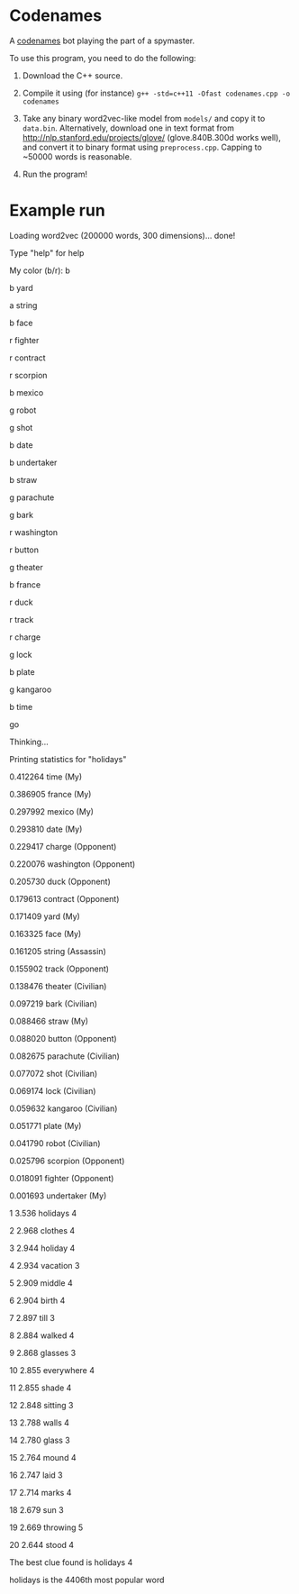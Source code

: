 # Codenames
A [codenames](http://czechgames.com/en/codenames/) bot playing the part of a spymaster.

To use this program, you need to do the following:

1. Download the C++ source.

2. Compile it using (for instance) `g++ -std=c++11 -Ofast codenames.cpp -o codenames`

3. Take any binary word2vec-like model from `models/` and copy it to `data.bin`.
   Alternatively, download one in text format from http://nlp.stanford.edu/projects/glove/ (glove.840B.300d works well), and convert it to binary format using `preprocess.cpp`.
   Capping to ~50000 words is reasonable.

4. Run the program!

# Example run
Loading word2vec (200000 words, 300 dimensions)... done!

Type "help" for help

My color (b/r): b

b yard

a string

b face

r fighter

r contract

r scorpion

b mexico

g robot

g shot

b date

b undertaker

b straw

g parachute

g bark

r washington

r button

g theater

b france

r duck

r track

r charge

g lock

b plate

g kangaroo

b time

go

Thinking...

Printing statistics for "holidays"

0.412264	time (My)

0.386905	france (My)

0.297992	mexico (My)

0.293810	date (My)

0.229417	charge (Opponent)

0.220076	washington (Opponent)

0.205730	duck (Opponent)

0.179613	contract (Opponent)

0.171409	yard (My)

0.163325	face (My)

0.161205	string (Assassin)

0.155902	track (Opponent)

0.138476	theater (Civilian)

0.097219	bark (Civilian)

0.088466	straw (My)

0.088020	button (Opponent)

0.082675	parachute (Civilian)

0.077072	shot (Civilian)

0.069174	lock (Civilian)

0.059632	kangaroo (Civilian)

0.051771	plate (My)

0.041790	robot (Civilian)

0.025796	scorpion (Opponent)

0.018091	fighter (Opponent)

0.001693	undertaker (My)


1	3.536	holidays 4

2	2.968	clothes 4

3	2.944	holiday 4

4	2.934	vacation 3

5	2.909	middle 4

6	2.904	birth 4

7	2.897	till 3

8	2.884	walked 4

9	2.868	glasses 3

10	2.855	everywhere 4

11	2.855	shade 4

12	2.848	sitting 3

13	2.788	walls 4

14	2.780	glass 3

15	2.764	mound 4

16	2.747	laid 3

17	2.714	marks 4

18	2.679	sun 3

19	2.669	throwing 5

20	2.644	stood 4

The best clue found is holidays 4

holidays is the 4406th most popular word

